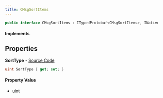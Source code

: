 ```yaml
---
title: CMsgSortItems
---
```


```csharp
public interface CMsgSortItems : ITypedProtobuf<CMsgSortItems>, INativeHandle
```

#### Implements

## Properties

**SortType** - [Source Code](https://github.com/swiftly-solution/swiftlys2/blob/main/managed/src/SwiftlyS2.Generated/Protobufs/Interfaces/CMsgSortItems.cs#L13)

```csharp
uint SortType { get; set; }
```

#### Property Value

- [uint](https://learn.microsoft.com/dotnet/api/system.uint32)

